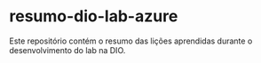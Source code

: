 # resumo-dio-lab-azure
Este repositório contém o resumo das lições aprendidas durante o desenvolvimento do lab na DIO.
